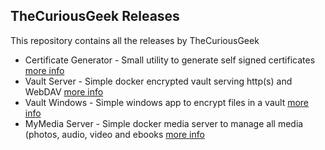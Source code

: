 <h2>TheCuriousGeek Releases</h2>
This repository contains all the releases by TheCuriousGeek
<p></p>
<ul>
<li>Certificate Generator - Small utility to generate self signed certificates <a href=https://thecuriousgeek.github.io/releases/cert-gen.html>more info</a></li>
<li>Vault Server - Simple docker encrypted vault serving http(s) and WebDAV <a href=https://thecuriousgeek.github.io/releases/vault-server.html>more info</a></li>
<li>Vault Windows - Simple windows app to encrypt files in a vault <a href=https://thecuriousgeek.github.io/releases/vault-windows.html>more info</a></li>
<li>MyMedia Server - Simple docker media server to manage all media (photos, audio, video and ebooks <a href=https://thecuriousgeek.github.io/releases/mymedia-server.html>more info</a></li>
</ul>  
